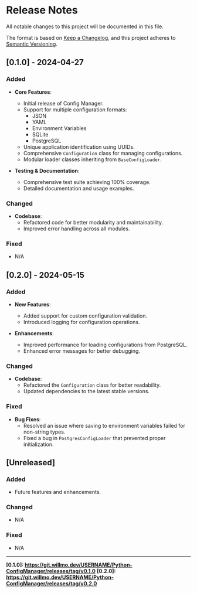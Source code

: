 # Release Notes

All notable changes to this project will be documented in this file.

The format is based on [Keep a Changelog](https://keepachangelog.com/en/1.0.0/),
and this project adheres to [Semantic Versioning](https://semver.org/spec/v2.0.0.html).

## [0.1.0] - 2024-04-27

### Added

- **Core Features**:
  - Initial release of Config Manager.
  - Support for multiple configuration formats:
    - JSON
    - YAML
    - Environment Variables
    - SQLite
    - PostgreSQL
  - Unique application identification using UUIDs.
  - Comprehensive `Configuration` class for managing configurations.
  - Modular loader classes inheriting from `BaseConfigLoader`.

- **Testing & Documentation**:
  - Comprehensive test suite achieving 100% coverage.
  - Detailed documentation and usage examples.

### Changed

- **Codebase**:
  - Refactored code for better modularity and maintainability.
  - Improved error handling across all modules.

### Fixed

- N/A

## [0.2.0] - 2024-05-15

### Added

- **New Features**:
  - Added support for custom configuration validation.
  - Introduced logging for configuration operations.
  
- **Enhancements**:
  - Improved performance for loading configurations from PostgreSQL.
  - Enhanced error messages for better debugging.

### Changed

- **Codebase**:
  - Refactored the `Configuration` class for better readability.
  - Updated dependencies to the latest stable versions.

### Fixed

- **Bug Fixes**:
  - Resolved an issue where saving to environment variables failed for non-string types.
  - Fixed a bug in `PostgresConfigLoader` that prevented proper initialization.

## [Unreleased]

### Added

- Future features and enhancements.

### Changed

- N/A

### Fixed

- N/A

---

**[0.1.0]: https://git.willmo.dev/USERNAME/Python-ConfigManager/releases/tag/v0.1.0**
**[0.2.0]: https://git.willmo.dev/USERNAME/Python-ConfigManager/releases/tag/v0.2.0**
